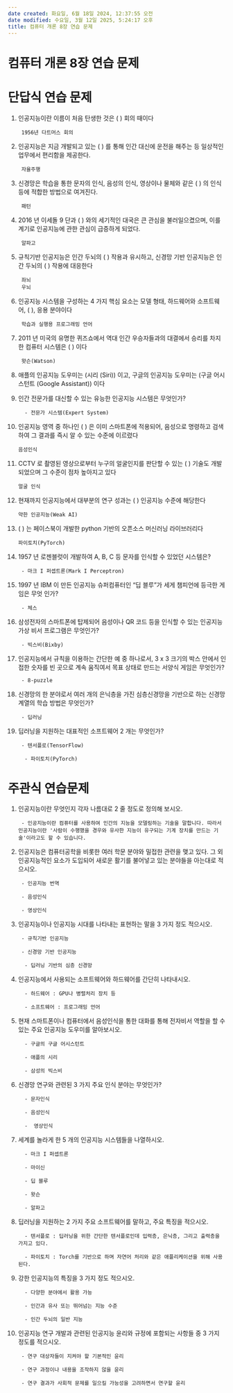 ```yaml
---
date created: 화요일, 6월 18일 2024, 12:37:55 오전
date modified: 수요일, 3월 12일 2025, 5:24:17 오후
title: 컴퓨터 개론 8장 연습 문제
---
```


# 컴퓨터 개론 8장 연습 문제

# 단답식 연습 문제

1. 인공지능이란 이름이 처음 탄생한 것은 ( ) 회의 때이다

		1956년 다트머스 회의
2. 인공지능은 지금 개발되고 있는 ( ) 를 통해 인간 대신에 운전을 해주는 등 일상적인 업무에서 편리함을 제공한다.

		자율주행
3. 신경망은 학습을 통한 문자의 인식, 음성의 인식, 영상이나 물체와 같은 ( ) 의 인식등에 적합한 방법으로 여겨진다.

		패턴
4. 2016 년 이세돌 9 단과 ( ) 와의 세기적인 대국은 큰 관심을 불러일으켰으며, 이를 계기로 인공지능에 관한 관심이 급증하게 되었다.

		알파고
5. 규칙기반 인공지능은 인간 두뇌의 ( ) 작용과 유시하고, 신경망 기반 인공지능은 인간 두뇌의 ( ) 작용에 대응한다

		좌뇌
		우뇌
6. 인공지능 시스템을 구성하는 4 가지 핵심 요소는 모델 형태, 하드웨어와 소프트웨어, ( ), 응용 분야이다

		학습과 실행용 프로그래밍 언어
7. 2011 년 미국의 유명한 퀴즈쇼에서 역대 인간 우승자들과의 대결에서 승리를 차지한 컴퓨터 시스템은 ( ) 이다

		왓슨(Watson)
8. 애플의 인공지능 도우미는 (시리 (Siri)) 이고, 구글의 인공지능 도우미는 (구글 어시스턴트 (Google Assistant)) 이다
9. 인간 전문가를 대신할 수 있는 유능한 인공지능 시스템은 무엇인가?

		 - 전문가 시스템(Expert System)

10. 인공지능 영역 중 하나인 ( ) 은 이미 스마트폰에 적용되어, 음성으로 명령하고 검색하여 그 결과를 즉시 알 수 있는 수준에 이르렸다

		음성인식
11. CCTV 로 촬영된 영상으로부터 누구의 얼굴인지를 판단할 수 있는 ( ) 기술도 개발되었으며 그 수준이 점차 높아지고 있다

		얼굴 인식
12. 현재까지 인공지능에서 대부분의 연구 성과는 ( ) 인공지능 수준에 해당한다

		약한 인공지능(Weak AI)
13. ( ) 는 페이스북이 개발한 python 기반의 오픈소스 머신러닝 라이브러리다

		파이토치(PyTorch)
		
14. 1957 년 로젠블럿이 개발하여 A, B, C 등 문자를 인식할 수 있었던 시스템은?

		 - 마크 I 퍼셉트론(Mark I Perceptron)

15. 1997 년 IBM 이 만든 인공지능 슈퍼컴퓨터인 “딥 블루”가 세게 챔피언에 등극한 게임은 무엇 인가?

		 - 체스

16. 삼성전자의 스마트폰에 탑제되어 음성이나 QR 코드 등을 인식할 수 있는 인공지능 가상 비서 프로그램은 무엇인가?

		 - 빅스비(Bixby)

17. 인공지능에서 규칙을 이용하는 간단한 예 중 하나로서, 3 x 3 크기의 박스 안에서 인접한 숫자를 빈 곳으로 계속 움직여서 목표 상태로 만드는 서양식 게임은 무엇인가?

		 - 8-puzzle

18. 신경망의 한 분야로서 여러 개의 은닉층을 가진 심층신경망을 기반으로 하는 신경망 계열의 학습 방법은 무엇인가?

		 - 딥러닝

19. 딥러닝을 지원하는 대표적인 소프트웨어 2 개는 무엇인가?

		 - 텐서플로(TensorFlow)

		  - 파이토치(PyTorch)

# 주관식 연습문제

1. 인공지능이란 무엇인지 각자 나름대로 2 줄 정도로 정의해 보시오.

		- 인공지능이란 컴퓨터를 사용하여 인간의 지능을 모델링하는 기술을 말합니다. 따라서 인공지능이란 '사람이 수행했을 경우와 유사한 지능이 유구되는 기계 장치를 만드는 기술'이라고도 할 수 있습니다.

2. 인공지능은 컴퓨터공학을 비롯한 여러 학문 분야와 밀접한 관련을 맺고 있다. 그 외 인공지능적인 요소가 도입되어 새로운 활기를 불어넣고 있는 분야들을 아는대로 적으시오.

		- 인공지능 번역

		- 음성인식

		- 영상인식

3. 인공지능이나 인공지능 시대를 나타내는 표현하는 말을 3 가지 정도 적으시오.

		- 규칙기반 인공지능

		- 신경망 기반 인공지능

		 - 딥러닝 기반의 심층 신경망

4. 인공지능에서 사용되는 소프트웨어와 하드웨어를 간단히 나타내시오.

		 - 하드웨어 : GPU나 병렬처리 장치 등

		 - 소프트웨어 : 프로그래밍 언어

5. 현재 스마트폰이나 컴퓨터에서 음성인식을 통한 대화를 통해 전자비서 역할을 할 수 있는 주요 인공지능 도우미를 알아보시오.

		 - 구글의 구글 어시스턴트

		 - 애플의 시리

		 - 삼성의 빅스비

6. 신경망 연구와 관련된 3 가지 주요 인식 분야는 무엇인가?

		 - 문자인식

		 - 음성인식

		 -  영상인식

7. 세계를 놀라게 한 5 개의 인공지능 시스템들을 나열하시오.

		 - 마크 I 퍼셉트론

		 - 마이신

		 - 딥 블루

		 - 왓슨
	
		 - 알파고

8. 딥러닝을 지원하는 2 가지 주요 소프트웨어를 말하고, 주요 특징을 적으시오.

		 - 텐서플로 : 딥러닝을 위한 간단한 텐서플로인데 입력층, 은닉층, 그리고 출력층을 가지고 있다.

		 - 파이토치 : Torch를 기반으로 하며 자연어 처리와 같은 애플리케이션을 위해 사용된다.

9. 강한 인공지능의 특징을 3 가지 정도 적으시오.

		 - 다양한 분야에서 활용 가능

		 - 인간과 유사 또는 뛰어넘는 지능 수준

		 - 인간 두뇌의 일반 지능

10. 인공지능 연구 개발과 관련된 인공지능 윤리와 규정에 포함되는 사항들 중 3 가지 정도를 적으시오.

		 - 연구 대상자들이 지켜야 할 기본적인 윤리

		 - 연구 과정이나 내용을 조작하지 않을 윤리
	
		 - 연구 결과가 사회적 문제를 일으킬 가능성을 고려하면서 연구할 윤리
